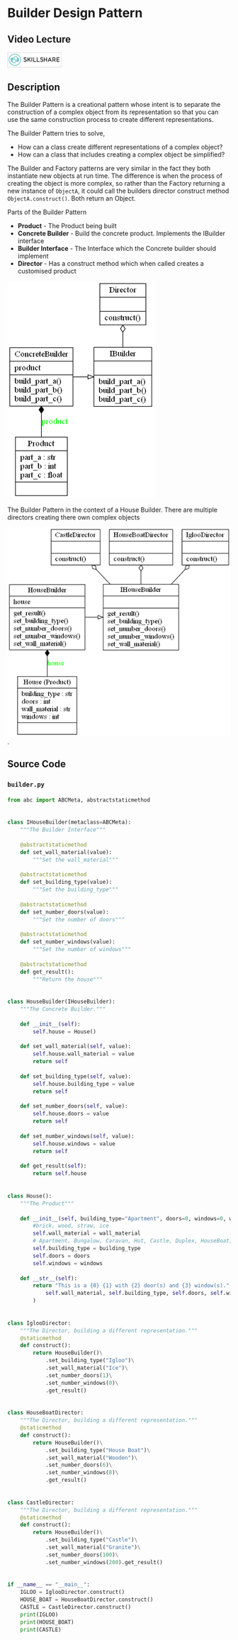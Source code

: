 # Builder Design Pattern

## Video Lecture

<a id="skillShareVideoLink" href="https://skl.sh/34SM2Xg" target="_blank" title="Builder Design Pattern"><img src="/img/skillshare_btn_sm.gif" alt="Builder Design Pattern"/></a> 
<!-- <a id="udemyVideoLink" href="https://www.udemy.com/course/design-patterns-in-python/learn/lecture/16396852/?referralCode=7493DBBBF97FF2B0D24D" target="_blank" title="Builder Design Pattern"><img src="/img/udemy_btn_sm.gif" alt="Builder Design Pattern"/></a> -->

## Description

The Builder Pattern is a creational pattern whose intent is to separate the construction of a complex object from its representation so that you can use the same construction process to create different representations.

The Builder Pattern tries to solve,

- How can a class create different representations of a complex object?
- How can a class that includes creating a complex object be simplified?

The Builder and Factory patterns are very similar in the fact they both instantiate new objects at run time. The difference is when the process of creating the object is more complex, so rather than the Factory returning a new instance of `ObjectA`, it could call the builders director construct method `ObjectA.construct()`. Both return an Object.

Parts of the Builder Pattern

- **Product** - The Product being built
- **Concrete Builder** - Build the concrete product. Implements the IBuilder interface
- **Builder Interface** - The Interface which the Concrete builder should implement
- **Director** - Has a construct method which when called creates a customised product

![Builder Pattern Overview](builder.png)

The Builder Pattern in the context of a House Builder. There are multiple directors creating there own complex objects

![Builder Pattern in Context](house_builder.png).

## Source Code

### **`builder.py`**

```python
from abc import ABCMeta, abstractstaticmethod


class IHouseBuilder(metaclass=ABCMeta):
    """The Builder Interface"""

    @abstractstaticmethod
    def set_wall_material(value):
        """Set the wall_material"""

    @abstractstaticmethod
    def set_building_type(value):
        """Set the building_type"""

    @abstractstaticmethod
    def set_number_doors(value):
        """Set the number of doors"""

    @abstractstaticmethod
    def set_number_windows(value):
        """Set the number of windows"""

    @abstractstaticmethod
    def get_result():
        """Return the house"""


class HouseBuilder(IHouseBuilder):
    """The Concrete Builder."""

    def __init__(self):
        self.house = House()

    def set_wall_material(self, value):
        self.house.wall_material = value
        return self

    def set_building_type(self, value):
        self.house.building_type = value
        return self

    def set_number_doors(self, value):
        self.house.doors = value
        return self

    def set_number_windows(self, value):
        self.house.windows = value
        return self

    def get_result(self):
        return self.house


class House():
    """The Product"""

    def __init__(self, building_type="Apartment", doors=0, windows=0, wall_material="Brick"):
        #brick, wood, straw, ice
        self.wall_material = wall_material
        # Apartment, Bungalow, Caravan, Hut, Castle, Duplex, HouseBoat, Igloo
        self.building_type = building_type
        self.doors = doors
        self.windows = windows

    def __str__(self):
        return "This is a {0} {1} with {2} door(s) and {3} window(s).".format(
            self.wall_material, self.building_type, self.doors, self.windows
        )


class IglooDirector:
    """The Director, building a different representation."""
    @staticmethod
    def construct():
        return HouseBuilder()\
            .set_building_type("Igloo")\
            .set_wall_material("Ice")\
            .set_number_doors(1)\
            .set_number_windows(0)\
            .get_result()


class HouseBoatDirector:
    """The Director, building a different representation."""
    @staticmethod
    def construct():
        return HouseBuilder()\
            .set_building_type("House Boat")\
            .set_wall_material("Wooden")\
            .set_number_doors(6)\
            .set_number_windows(8)\
            .get_result()


class CastleDirector:
    """The Director, building a different representation."""
    @staticmethod
    def construct():
        return HouseBuilder()\
            .set_building_type("Castle")\
            .set_wall_material("Granite")\
            .set_number_doors(100)\
            .set_number_windows(200).get_result()


if __name__ == "__main__":
    IGLOO = IglooDirector.construct()
    HOUSE_BOAT = HouseBoatDirector.construct()
    CASTLE = CastleDirector.construct()
    print(IGLOO)
    print(HOUSE_BOAT)
    print(CASTLE)
```
